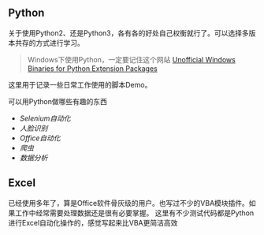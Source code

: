 ## Python ##

关于使用Python2、还是Python3，各有各的好处自己权衡就行了。可以选择多版本共存的方式进行学习。

>Windows下使用Python，一定要记住这个网站 [Unofficial Windows Binaries for Python Extension Packages](http://www.lfd.uci.edu/~gohlke/pythonlibs/) 

这里用于记录一些日常工作使用的脚本Demo。

可以用Python做哪些有趣的东西

- *Selenium自动化*
- *人脸识别*
- *Office自动化*
- *爬虫*
- *数据分析*


## Excel ##
已经使用多年了，算是Office软件骨灰级的用户。也写过不少的VBA模块插件。如果工作中经常需要处理数据还是很有必要掌握。
这里有不少测试代码都是Python进行Excel自动化操作的，感觉写起来比VBA更简洁高效
